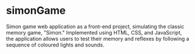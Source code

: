 # simonGame
Simon game web application as a front-end project, simulating the classic memory game, "Simon." Implemented using HTML, CSS, and JavaScript, the application allows users to test their memory and reflexes by following a sequence of coloured lights and sounds.
